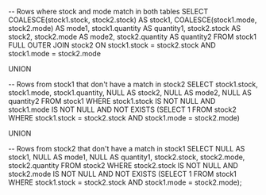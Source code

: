 -- Rows where stock and mode match in both tables
SELECT 
    COALESCE(stock1.stock, stock2.stock) AS stock1, 
    COALESCE(stock1.mode, stock2.mode) AS mode1, 
    stock1.quantity AS quantity1,
    stock2.stock AS stock2, 
    stock2.mode AS mode2, 
    stock2.quantity AS quantity2
FROM stock1
FULL OUTER JOIN stock2
ON stock1.stock = stock2.stock
AND stock1.mode = stock2.mode

UNION

-- Rows from stock1 that don't have a match in stock2
SELECT 
    stock1.stock, 
    stock1.mode, 
    stock1.quantity,
    NULL AS stock2, 
    NULL AS mode2, 
    NULL AS quantity2
FROM stock1
WHERE stock1.stock IS NOT NULL
    AND stock1.mode IS NOT NULL
    AND NOT EXISTS (SELECT 1 FROM stock2 WHERE stock1.stock = stock2.stock AND stock1.mode = stock2.mode)

UNION

-- Rows from stock2 that don't have a match in stock1
SELECT 
    NULL AS stock1, 
    NULL AS mode1, 
    NULL AS quantity1,
    stock2.stock, 
    stock2.mode, 
    stock2.quantity
FROM stock2
WHERE stock2.stock IS NOT NULL
    AND stock2.mode IS NOT NULL
    AND NOT EXISTS (SELECT 1 FROM stock1 WHERE stock1.stock = stock2.stock AND stock1.mode = stock2.mode);

